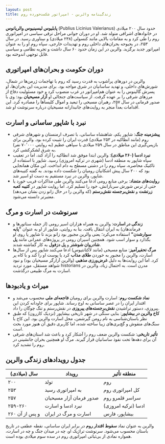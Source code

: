 ```yaml
---
layout: post
title: زندگینامه والرین - امپراتور شکست‌خورده روم
---
```


**پابلیوس لیسینیوس والریانوس** (Publius Licinius Valerianus) حدود سال ۲۰۰ میلادی در خانوادهای اشرافی متولد شد. او در دوران جوانی مراحل ترقی سیاسی در امپراتوری روم را طی کرد و به مقامات بالایی مانند کنسولی (۲۳۸ میلادی) و سِناوری رسید. در سال ۲۵۳، در بحبوحه بحران‌های داخلی روم و تهدیدات خارجی، سپاه روم او را به عنوان امپراتور جدید برگزید. والرین در این زمان حدود ۶۰ سال داشت و تجربه نظامی و سیاسی قابل توجهی اندوخته بود.

## دوران حکومت و بحران‌های امپراتوری  
والرین در دورهای پرآشوب به قدرت رسید که روم با تهاجمات ژرمن‌ها در شمال، شورش‌های داخلی، و تهدید ساسانیان در شرق مواجه بود. برای مدیریت این بحران‌ها، او پسرش گالینوس را به عنوان هم‌امپراتور در غرب منصوب کرد و خود مسئولیت دفاع از مرزهای شرقی را بر عهده گرفت. از سیاست‌های جنجالی او **آزار مسیحیان** بود: وی با صدور فرمانی در سال ۲۵۷، رهبران مسیحی را تبعید و اموال کلیساها را مصادره کرد. این اقدامات بعداً منجر به روایت‌های جانبدارانه مسیحیان درباره سرنوشت او شد.

## نبرد با شاپور ساسانی و اسارت  
- **پیشزمینه جنگ**: شاپور یکم، شاهنشاه ساسانی، با تصرف ارمنستان و شهرهای شرقی روم (مانند انطاکیه در ۲۵۳ میلادی) قدرت ایران را تثبیت کرده بود. والرین برای بازپس‌گیری این مناطق در سال ۲۵۹ میلادی با سپاهی عظیم (به روایتی ۷۰٬۰۰۰ نفر) به شرق لشکرکشی کرد.  
- **نبرد ادسا (۲۶۰ میلادی)**: والرین ابتدا موفق شد انطاکیه را آزاد کند، اما در تعقیب سپاه شاپور به منطقه ادسا (شهری در ترکیه امروزی) رسید. شاپور با استفاده از تاکتیک محاصره، سپاه روم را در دشتی مسطح به دام انداخت. این مکان همانجایی بود که ۲۰۰ سال پیش اشکانیان رومیان را شکست داده بودند. به گفته کتیبه‌های شاپور، والرین در نبرد مستقیم به دست او اسیر شد.  
- **روایت‌های متضاد**: برخی منابع رومی ادعا می‌کنند والرین طی مذاکرات فریب خورد یا حتی از ترس شورش سربازانش، خود را تسلیم کرد. اما روایت شاپور در **کتیبه کعبه زرتشت** و **نقش‌برجسته نقش‌رستم** (که والرین را در حال زانو زدن نشان می‌دهد) معتبرتر دانسته می‌شود.

## سرنوشت در اسارت و مرگ  
- **زندگی در اسارت**: والرین به همراه هزاران اسیر رومی (از جمله سناتورها و فرماندهان) به ایران انتقال یافت. بنا به روایتی، شاپور از او به عنوان **"پایه سوارشدن"** استفاده می‌کرد؛ یعنی والرین مجبور بود زانو بزند تا شاپور پا روی او بگذارد و سوار اسب شود. همچنین اسیران رومی در پروژه‌های عمرانی مانند **پل شادروان شوشتر** و **پل دزفول** به کار گماشته شدند.  
- **مرگ تحقیرآمیز**: منابع مسیحی (مانند لاکتانتیوس) ادعا می‌کنند شاپور پس از سال‌ها اسارت، والرین را مجبور به خوردن **طلای مذاب** کرد یا پوست او را کَند و با کاه پر کرد. اما این روایت‌ها به دلیل **غرض‌ورزی مذهبی** (والرین آزارگر مسیحیان بود) و نبود شواهد مستقل، مورد تردید historians مدرن است. به احتمال زیاد، والرین در اسارت به مرگ طبیعی درگذشت.

## میراث و یادبودها  
- **نماد شکست روم**: اسارت والرین برای رومیان **فاجعه‌ای ملی** محسوب می‌شد و اقتدار ایران را در عصر ساسانی به اوج رساند. شاپور برای جاودانه کردن این پیروزی، دستور تراشیدن **نقش‌برجسته‌های پیروزی** در نقش‌رستم و تنگ چوگان را داد.  
- **کاخ والرین در بیشاپور**: بنایی سنگی در شهر تاریخی بیشاپور (نزدیک کازرون) که طبق نظر باستان‌شناسی به نام رومن گیرشمن، محل اسارت والرین بود. این کاخ با سنگ‌های منقوش و گچ‌بری‌های زیبا ساخته شده، اما کاربری دقیق آن هنوز مورد بحث است.  
- **تأثیر تاریخی**: شکست والرین ضعف روم را آشکار کرد و باعث شد استان‌های شرقی آن برای دهه‌ها تحت نفوذ ساسانیان قرار گیرند. مرگ او همچنین بحران جانشینی در روم را تشدید کرد.

## جدول رویدادهای زندگی والرین

| **سال (میلادی)** | **رویداد**                  | **منطقه تأثیر**       |
|------------------|-----------------------------|-----------------------|
| ۲۰۰              | تولد                        | روم                  |
| ۲۵۳              | به امپراتوری رسید          | کل امپراتوری روم     |
| ۲۵۷              | صدور فرمان آزار مسیحیان   | سراسر قلمرو روم     |
| ۲۵۹-۲۶۰          | نبرد ادسا و اسارت         | ادسا (ترکیه امروزی) |
| ۲۶۰ و پس از آن   | اسارت و مرگ در ایران       | بیشاپور، فارس       |

والرین به عنوان نماد **سقوط اقتدار روم** در برابر ایران ساسانی، نقطه عطفی در تاریخ باستان محسوب می‌شود. سرنوشت تراژیک او، چه در میدان جنگ و چه در اسارت، همواره نمادی از بی‌ثباتی امپراتوری روم در سده سوم میلادی بوده است.
